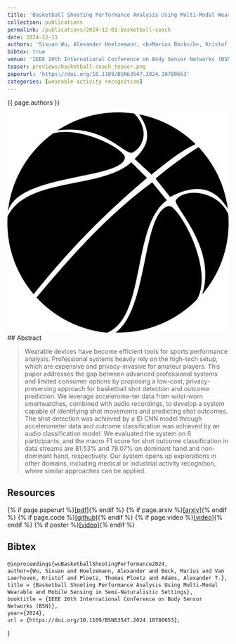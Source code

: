 ```yaml
---
title: 'Basketball Shooting Performance Analysis Using Multi-Modal Wearable and Mobile Sensing in Semi-Naturalistic Settings'
collection: publications
permalink: /publications/2024-12-01-basketball-coach
date: 2024-12-11
authors: 'Sixuan Wu, Alexander Hoelzemann, <b>Marius Bock</b>, Kristof Van Laerhoven, Thomas Ploetz, Alexander T. Adams'
bibtex: true
venue: 'IEEE 20th International Conference on Body Sensor Networks (BSN)'
teaser: previews/basketball-coach_teaser.png
paperurl: 'https://doi.org/10.1109/BSN63547.2024.10780653'
categories: [wearable activity recognition]
---
```


{{ page.authors }}

<img class="pub_teaser" src="../images/previews/basketball-coach.png" alt="Teaser Image" title="teaser" />
## Abstract

> Wearable devices have become efficient tools for sports performance analysis. Professional systems heavily rely on the high-tech setup, which are expensive and privacy-invasive for amateur players. This paper addresses the gap between advanced professional systems and limited consumer options by proposing a low-cost, privacy-preserving approach for basketball shot detection and outcome prediction. We leverage accelerome-ter data from wrist-worn smartwatches, combined with audio recordings, to develop a system capable of identifying shot movements and predicting shot outcomes. The shot detection was achieved by a ID CNN model through accelerometer data and outcome classification was achieved by an audio classification model. We evaluated the system on 6 participants, and the macro F1 score for shot outcome classification in data streams are 81.53% and 78.07% on dominant hand and non-dominant hand, respectively. Our system opens up explorations in other domains, including medical or industrial activity recognition, where similar approaches can be applied.

## Resources

{% if page.paperurl %}<a href=" {{ page.paperurl }} ">[pdf]</a>{% endif %} {% if page.arxiv %}<a href=" {{ page.arxiv }} ">[arxiv]</a>{% endif %} {% if page.code %}<a href=" {{ page.code }} ">[github]</a>{% endif %} {% if page.video %}<a href=" {{ page.video }} ">[video]</a>{% endif %} {% if poster %}<a href=" {{ page.poster }} ">[video]</a>{% endif %}

## Bibtex

    @inproceedings{wuBasketballShootingPerformance2024,
    author={Wu, Sixuan and Hoelzemann, Alexander and Bock, Marius and Van Laerhoven, Kristof and Ploetz, Thomas Ploetz and Adams, Alexander T.},
    title = {Basketball Shooting Performance Analysis Using Multi-Modal Wearable and Mobile Sensing in Semi-Naturalistic Settings},
    booktitle = {IEEE 20th International Conference on Body Sensor Networks (BSN)},
  	year={2024},
  	url = {https://doi.org/10.1109/BSN63547.2024.10780653},
}

